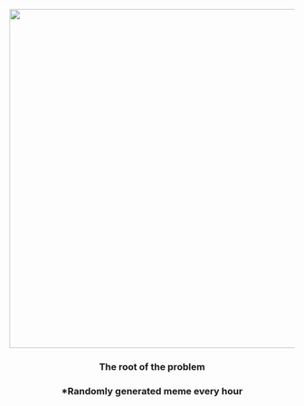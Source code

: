<p align="center">
        <img src="https://i.redd.it/nty8fahk2gq81.jpg" width="600" height="600">
        </p>
        <h3 align="center">The root of the problem</h3>
        <h3 align="center">*Randomly generated meme every hour</h3>
    